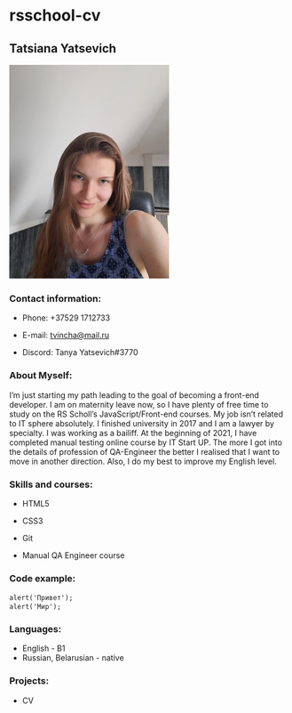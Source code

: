 

# rsschool-cv
## Tatsiana Yatsevich
![photo](photo1.jpg)


### Contact information:
* Phone: +37529 1712733

* E-mail: tvincha@mail.ru

* Discord: Tanya Yatsevich#3770

### About Myself:
I’m just starting my path leading to the goal of becoming a front-end developer. I am on maternity leave now, so I have plenty of free time to study on the RS Scholl’s JavaScript/Front-end courses. My job isn’t related to IT sphere absolutely. I finished university in 2017 and I am a lawyer by specialty. I was working as a bailiff. At the beginning of 2021, I have completed manual testing online course by IT Start UP. The more I got into the details of profession of QA-Engineer the better I realised that I want to move in another direction. Also, I do my best to improve my English level.
### Skills and courses:
* HTML5

* CSS3

* Git

 * Manual QA Engineer course

### Code example:

``` 
alert('Привет');
alert('Мир');

```
### Languages:

 * English - B1
 * Russian, Belarusian - native

### Projects:

 * CV



